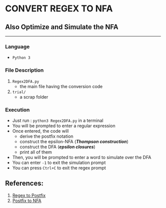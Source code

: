 # CONVERT REGEX TO NFA
## Also Optimize and Simulate the NFA
---
### **Language**
- `Python 3`
### **File Description**
1. `Regex2DFA.py` 
    - the main file having the conversion code
2. `trial/` 
    - a scrap folder
### **Execution**
- Just run : `python3 Regex2DFA.py` in a terminal
- You will be prompted to enter a regular expression
- Once entered, the code will 
    - derive the postfix notation
    - construct the epsilon-NFA (***Thompson construction***)
    - construct the DFA (***epsilon closures***)
    - print all of them
- Then, you will be prompted to enter a word to simulate over the DFA
- You can enter `-1` to exit the simulation prompt
- You can press `Ctrl+C` to exit the regex prompt
## References:
1. [Regex to Postfix](https://medium.com/@gregorycernera/converting-regular-expressions-to-postfix-notation-with-the-shunting-yard-algorithm-63d22ea1cf88)
2. [Postfix to NFA](https://medium.com/swlh/visualizing-thompsons-construction-algorithm-for-nfas-step-by-step-f92ef378581b)
